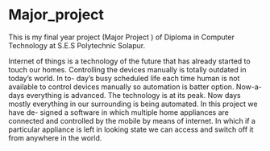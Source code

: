 # Major_project
This is my final year project (Major Project ) of Diploma in Computer Technology at S.E.S Polytechnic Solapur.

Internet of things is a technology of the future that has already started to touch our homes. Controlling the devices manually is totally outdated in today’s world. In to- day’s busy scheduled life each time human is not available to control devices manually so automation is batter option.
Now-a-days everything is advanced. The technology is at its peak. Now days mostly everything in our surrounding is being automated. In this project we have de- signed a software in which multiple home appliances are connected and controlled by the mobile by means of internet.
In which if a particular appliance is left in looking state we can access and switch off it from anywhere in the world.
